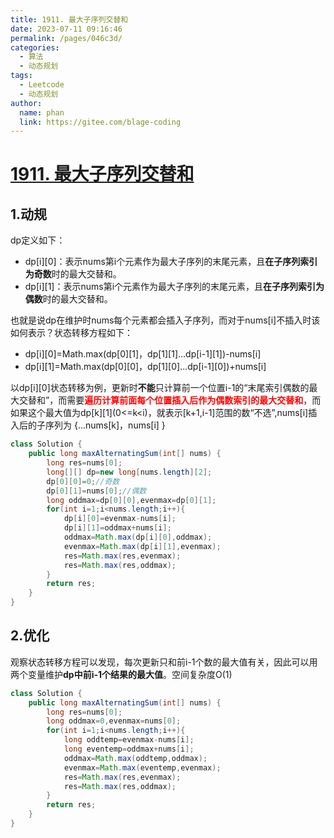 ```yaml
---
title: 1911. 最大子序列交替和
date: 2023-07-11 09:16:46
permalink: /pages/046c3d/
categories:
  - 算法
  - 动态规划
tags:
  - Leetcode
  - 动态规划
author: 
  name: phan
  link: https://gitee.com/blage-coding
---
```

# [1911. 最大子序列交替和](https://leetcode.cn/problems/maximum-alternating-subsequence-sum/)

## 1.动规

dp定义如下：

- dp\[i\]\[0\]：表示nums第i个元素作为最大子序列的末尾元素，且**在子序列索引为奇数**时的最大交替和。
- dp\[i\]\[1\]：表示nums第i个元素作为最大子序列的末尾元素，且**在子序列索引为偶数**时的最大交替和。

也就是说dp在维护时nums每个元素都会插入子序列，而对于nums\[i\]不插入时该如何表示？状态转移方程如下：

- dp\[i\]\[0\]=Math.max(dp\[0\]\[1\]，dp\[1\]\[1\]...dp\[i-1\]\[1\])-nums\[i\]
- dp\[i\]\[1\]=Math.max(dp\[0\]\[0\]，dp\[1\]\[0\]...dp\[i-1\]\[0\])+nums\[i\]

以dp\[i\]\[0\]状态转移为例，更新时**不能**只计算前一个位置i-1的“末尾索引偶数的最大交替和”，而需要<font color="red">**遍历计算前面每个位置插入后作为偶数索引的最大交替和**</font>，而如果这个最大值为dp\[k\]\[1\](0<=k<i)，就表示[k+1,i-1]范围的数“不选”,nums\[i\]插入后的子序列为 {...nums\[k\]，nums\[i\] }

```java
class Solution {
    public long maxAlternatingSum(int[] nums) {
        long res=nums[0];
        long[][] dp=new long[nums.length][2];
        dp[0][0]=0;//奇数
        dp[0][1]=nums[0];//偶数
        long oddmax=dp[0][0],evenmax=dp[0][1];
        for(int i=1;i<nums.length;i++){
            dp[i][0]=evenmax-nums[i];
            dp[i][1]=oddmax+nums[i];
            oddmax=Math.max(dp[i][0],oddmax);
            evenmax=Math.max(dp[i][1],evenmax);
            res=Math.max(res,evenmax);
            res=Math.max(res,oddmax);
        }
        return res;
    }
}
```

## 2.优化

观察状态转移方程可以发现，每次更新只和前i-1个数的最大值有关，因此可以用两个变量维护**dp中前i-1个结果的最大值**。空间复杂度O(1)

```java
class Solution {
    public long maxAlternatingSum(int[] nums) {
        long res=nums[0];
        long oddmax=0,evenmax=nums[0];
        for(int i=1;i<nums.length;i++){
            long oddtemp=evenmax-nums[i];
            long eventemp=oddmax+nums[i];
            oddmax=Math.max(oddtemp,oddmax);
            evenmax=Math.max(eventemp,evenmax);
            res=Math.max(res,evenmax);
            res=Math.max(res,oddmax);
        }
        return res;
    }
}
```

